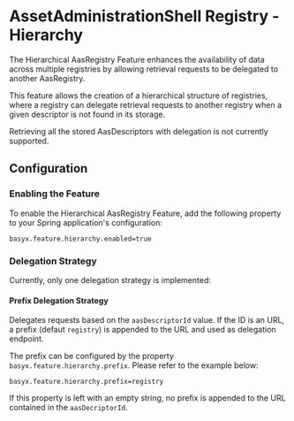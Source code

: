 # AssetAdministrationShell Registry - Hierarchy

The Hierarchical AasRegistry Feature enhances the availability of data across multiple registries by allowing retrieval requests to be delegated to another AasRegistry.

This feature allows the creation of a hierarchical structure of registries, where a registry can delegate retrieval requests to another registry when a given descriptor is not found in its storage.

Retrieving all the stored AasDescriptors with delegation is not currently supported.

## Configuration

### Enabling the Feature

To enable the Hierarchical AasRegistry Feature, add the following property to your Spring application's configuration:

```properties
basyx.feature.hierarchy.enabled=true
```

### Delegation Strategy

Currently, only one delegation strategy is implemented:

#### Prefix Delegation Strategy

Delegates requests based on the `aasDescriptorId` value. If the ID is an URL, a prefix (defaut `registry`) is appended to the URL and used as delegation endpoint.

The prefix can be configured by the property `basyx.feature.hierarchy.prefix`. Please refer to the example below:

```properties
basyx.feature.hierarchy.prefix=registry
```

If this property is left with an empty string, no prefix is appended to the URL contained in the `aasDecriptorId`.
